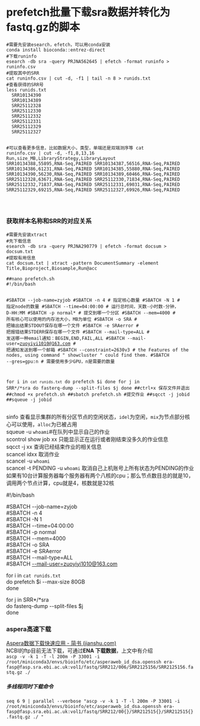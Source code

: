 <!DOCTYPE html>
<html>

<head>
  <meta charset="utf-8">
  <meta name="viewport" content="width=device-width, initial-scale=1.0">
  <title>prefetch 批量下载</title>
  <link rel="stylesheet" href="https://stackedit.cn/style.css" />
</head>

<body class="stackedit">
  <div class="stackedit__html"><h1 id="prefetch批量下载sra数据并转化为fastq.gz的脚本"><span class="prefix"></span><span class="content">prefetch批量下载sra数据并转化为fastq.gz的脚本</span><span class="suffix"></span></h1>
<pre><code>#需要先安装esearch，efetch，可以用conda安装
conda install bioconda::entrez-direct
#下载runinfo 
esearch -db sra -query PRJNA562645 | efetch -format runinfo &gt; runinfo.csv 
#提取其中的SRR 
cat runinfo.csv | cut -d, -f1 | tail -n 8 &gt; runids.txt
#查看获得的SRR号
less runids.txt
  SRR10134390
  SRR10134389
  SRR25112328
  SRR25112330
  SRR25112332
  SRR25112331
  SRR25112329
  SRR25112327
  
#可以查看更多信息，比如数据大小，类型，单端还是双端测序等
cat runinfo.csv | cut -d, -f1,8,13,16
 Run,size_MB,LibraryStrategy,LibraryLayout
 SRR10134388,55895,RNA-Seq,PAIRED
 SRR10134387,56516,RNA-Seq,PAIRED
 SRR10134386,61231,RNA-Seq,PAIRED
 SRR10134385,55880,RNA-Seq,PAIRED
 SRR10134390,56230,RNA-Seq,PAIRED
 SRR10134389,60466,RNA-Seq,PAIRED
 SRR25112328,63671,RNA-Seq,PAIRED
 SRR25112330,71834,RNA-Seq,PAIRED
 SRR25112332,71837,RNA-Seq,PAIRED
 SRR25112331,69031,RNA-Seq,PAIRED
 SRR25112329,69215,RNA-Seq,PAIRED
 SRR25112327,69926,RNA-Seq,PAIRED

</code></pre>
<h3 id="获取样本名称和srr的对应关系"><span class="prefix"></span><span class="content">获取样本名称和SRR的对应关系</span><span class="suffix"></span></h3>
<pre><code>#需要先安装xtract
#先下载信息
esearch -db sra -query PRJNA290779 | efetch -format docsum &gt; docsum.txt
#提取有用信息
cat docsum.txt | xtract -pattern DocumentSummary -element Title,Bioproject,Biosample,Run@acc
</code></pre>
<pre><code>##nano prefetch.sh 
#!/bin/bash 

#SBATCH --job-name=zyjob
#SBATCH -n 4 # 指定核心数量
#SBATCH -N 1 # 指定node的数量
#SBATCH --time=04:00:00 # 运行总时间，天数-小时数-分钟， D-HH:MM
#SBATCH -p normal* # 提交到哪一个分区
#SBATCH --mem=4000 # 所有核心可以使用的内存池大小，MB为单位
#SBATCH -o SRA # 把输出结果STDOUT保存在哪一个文件
#SBATCH -e SRAerror # 把报错结果STDERR保存在哪一个文件
#SBATCH --mail-type=ALL # 发送哪一种email通知：BEGIN,END,FAIL,ALL
#SBATCH --mail-user=zuoyiyi1010@163.com # 把通知发送到哪一个邮箱
#SBATCH --constraint=2630v3  # the Features of the nodes, using command " showcluster " could find them.
#SBATCH --gres=gpu:n # 需要使用多少GPU，n是需要的数量

for i in `cat runids.txt` 
do prefetch $i
done 
for j in SRR*/*sra
do
fasterq-dump --split-files $j
done
##ctrl+x 保存文件并退出 
##chmod +x prefetch.sh 
##sbatch prefetch.sh #提交作业
##sqcct -j jobid
##squeue -j jobid
</code></pre>
<p>sinfo 查看显示集群的所有分区节点的空闲状态，<code>idel</code>为空闲，<code>mix</code>为节点部分核心可以使用，<code>alloc</code>为已被占用<br>
squeue -u <code>whoami</code>#在队列中显示自己的作业<br>
scontrol show job xx 只能显示正在运行或者刚结束没多久的作业信息<br>
sqcct -j xx 查询已经结束作业的相关信息<br>
scancel idxx  取消作业<br>
scancel -u <code>whoami</code><br>
scancel -t PENDING -u <code>whoami</code>  取消自己上机账号上所有状态为PENDING的作业<br>
如果有10台计算服务器每个服务器有两个八核的cpu；那么节点数目总的就是10，调用两个节点计算，cpu就是4，核数就是32核</p>
<p>#!/bin/bash</p>
<p>#SBATCH --job-name=zyjob<br>
#SBATCH -n 4<br>
#SBATCH -N 1<br>
#SBATCH --time=04:00:00<br>
#SBATCH -p normal<br>
#SBATCH --mem=4000<br>
#SBATCH -o SRA<br>
#SBATCH -e SRAerror<br>
#SBATCH --mail-type=ALL<br>
#SBATCH <a href="mailto:--mail-user=zuoyiyi1010@163.com">--mail-user=zuoyiyi1010@163.com</a></p>
<p>for i in <code>cat runids.txt</code><br>
do prefetch $i --max-size 80GB<br>
done</p>
<p>for j in SRR*/*sra<br>
do fasterq-dump --split-files $j<br>
done</p>
<h3 id="aspera高速下载"><span class="prefix"></span><span class="content">aspera高速下载</span><span class="suffix"></span></h3>
<p><a href="https://www.jianshu.com/p/fdbd4c13fa29">Aspera数据下载快速应用 - 简书 (jianshu.com)</a><br>
NCBI的ftp目前无法下载，可通过<strong>ENA 下载数据</strong>，上文中有介绍<br>
<code>ascp -v -k 1 -T -l 200m -P 33001 -i /root/miniconda3/envs/bioinfo/etc/asperaweb_id_dsa.openssh era-fasp@fasp.sra.ebi.ac.uk:vol1/fastq/SRR212/006/SRR2125156/SRR2125156.fastq.gz ./</code></p>
<h5 id="多线程同时下载命令"><span class="prefix"></span><span class="content">多线程同时下载命令</span><span class="suffix"></span></h5>
<p><code>seq 6 9 | parallel --verbose "ascp -v -k 1 -T -l 200m -P 33001 -i /root/miniconda3/envs/bioinfo/etc/asperaweb_id_dsa.openssh era-fasp@fasp.sra.ebi.ac.uk:vol1/fastq/SRR212/00{}/SRR212515{}/SRR212515{}.fastq.gz ./ "</code></p>
</div>
</body>

</html>

